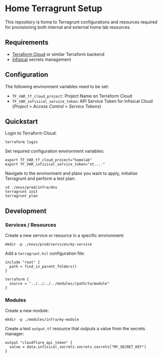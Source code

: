 # Home Terragrunt Setup

This repository is home to Terragrunt configurations and resources required for provisioning both internal and external home lab resources.

## Requirements

* [Terraform Cloud](https://app.terraform.io/) or similar Terraform backend
* [Infisical](https://infisical.com/) secrets management

## Configuration

The following environment variables need to be set:

* `TF_VAR_tf_cloud_project`: Project Name on Terraform Cloud
* `TF_VAR_infisical_service_token`: API Service Token for Infisical Cloud (*Project* > *Access Control* > *Service Tokens*)

## Quickstart

Login to Terraform Cloud:

    terraform login

Set required configuration environment variables:

    export TF_VAR_tf_cloud_project="homelab"
    export TF_VAR_infisical_service_token="st...."

Navigate to the environment and plans you want to apply, initialise Terragrunt and perform a test plan:

    cd ./envs/prod/infra/dns
    terragrunt init
    terragrunt plan

## Development

### Services / Resources

Create a new service or resource in a specific environment:

    mkdir -p ./envs/prod/services/my-service

Add a `terragrunt.hcl` configuration file:

    include "root" {
      path = find_in_parent_folders()
    }

    terraform {
      source = "../../../../modules//path/to/module"
    }

### Modules

Create a new module:

    mkdir -p ./modules/infra/my-module

Create a test `output.tf` resource that outputs a value from the secrets manager:

    output "cloudflare_api_token" {
      value = data.infisical_secrets.secrets.secrets["MY_SECRET_KEY"]
    }
